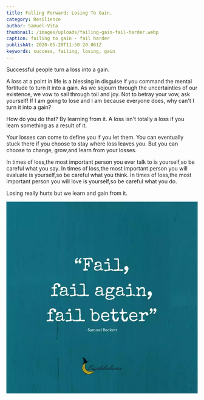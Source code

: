 ```yaml
---
title: Falling Forward; Losing To Gain.
category: Resilience
author: Samuel-Vita
thumbnail: /images/uploads/failing-gain-fail-harder.webp
caption: failing to gain - fail harder
publishAt: 2020-05-20T11:50:20.061Z
keywords: success, failing, losing, gain
---
```


Successful people turn a loss into a gain.

A loss at a point in life is a blessing in disguise if you command the mental fortitude to turn it into a gain. As we sojourn through the uncertainties of our existence, we vow to sail through toil and joy. Not to betray your vow, ask yourself! If I am going to lose and I am because everyone does, why can't I turn it into a gain?

How do you do that? By learning from it. A loss isn't totally a loss if you learn something as a result of it.

Your losses can come to define you if you let them. You can eventually stuck there if you choose to stay where loss leaves you. But you can choose to change, grow,and learn from your losses.

In times of loss,the most important person you ever talk to is yourself,so be careful what you say. In times of loss,the most important person you will evaluate is yourself,so be careful what you think. In times of loss,the most important person you will love is yourself,so be careful what you do.

Losing really hurts but we learn and gain from it.

![failing forward - fail better](/images/uploads/failing-to-gain-fail-better.webp "failing forward - fail better")

